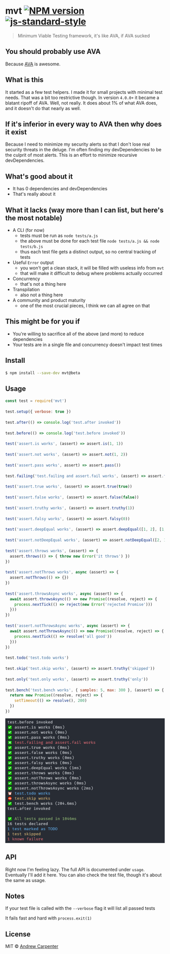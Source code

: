 # mvt [![NPM version](https://badge.fury.io/js/mvt.svg)](https://npmjs.org/package/mvt)   [![js-standard-style](https://img.shields.io/badge/code%20style-standard-brightgreen.svg?style=flat)](https://github.com/feross/standard)   

> Minimum Viable Testing framework, it's like AVA, if AVA sucked

## You should probably use AVA
Because [AVA](https://github.com/avajs/ava) is awesome.

## What is this
It started as a few test helpers. I made it for small projects with minimal
test needs. That was a bit too restrictive though. In version `4.0.0+` it became
a blatant ripoff of AVA. Well, not really. It does about 1% of what AVA does,
and it doesn't do that nearly as well.

## If it's inferior in every way to AVA then why does it exist
Because I need to minimize my security alerts so that I don't lose real security
threats in the deluge. I'm often finding my devDependencies to be the culprit
of most alerts. This is an effort to minimize recursive devDependencies.

## What's good about it
- It has 0 dependencies and devDependencies
- That's really about it

## What it lacks (way more than I can list, but here's the most notable)
- A CLI (for now)
  - tests must be run as `node tests/a.js`
  - the above must be done for each test file `node tests/a.js && node tests/b.js`
  - thus each test file gets a distinct output, so no central tracking of tests
- Useful `Error` output
  - you won't get a clean stack, it will be filled with useless info from `mvt`
  - that will make it difficult to debug where problems actually occurred
- Concurrency
  - that's not a thing here
- Transpilation
  - also not a thing here
- A community and product maturity
  - one of the most crucial pieces, I think we can all agree on that

## This might be for you if
- You're willing to sacrifice all of the above (and more) to reduce dependencies
- Your tests are in a single file and concurrency doesn't impact test times

## Install

```sh
$ npm install --save-dev mvt@beta
```

## Usage

```js
const test = require('mvt')

test.setup({ verbose: true })

test.after(() => console.log('test.after invoked'))

test.before(() => console.log('test.before invoked'))

test('assert.is works', (assert) => assert.is(1, 1))

test('assert.not works', (assert) => assert.not(1, 2))

test('assert.pass works', assert) => assert.pass())

test.failing('test.failing and assert.fail works', (assert) => assert.fail())

test('assert.true works', (assert) => assert.true(true))

test('assert.false works', (assert) => assert.false(false))

test('assert.truthy works', (assert) => assert.truthy(1))

test('assert.falsy works', (assert) => assert.falsy(0))

test('assert.deepEqual works', (assert) => assert.deepEqual([1, 2], [1, 2]))

test('assert.notDeepEqual works', (assert) => assert.notDeepEqual([2, 1], [1, 2]))

test('assert.throws works', (assert) => {
  assert.throws(() => { throw new Error('it throws') })
})

test('assert.notThrows works', async (assert) => {
  assert.notThrows(() => {})
})

test('assert.throwsAsync works', async (assert) => {
  await assert.throwsAsync(() => new Promise((resolve, reject) => {
    process.nextTick(() => reject(new Error('rejected Promise')))
  }))
})

test('assert.notThrowsAsync works', async (assert) => {
  await assert.notThrowsAsync(() => new Promise((resolve, reject) => {
    process.nextTick(() => resolve('all good'))
  }))
})

test.todo('test.todo works')

test.skip('test.skip works', (assert) => assert.truthy('skipped'))

test.only('test.only works', (assert) => assert.truthy('only'))

test.bench('test.bench works', { samples: 5, max: 300 }, (assert) => {
  return new Promise((resolve, reject) => {
    setTimeout(() => resolve(), 200)
  })
})
```

![Output](images/output.png)

## API

Right now I'm feeling lazy. The full API is documented under `usage`. Eventually
I'll add it here. You can also check the test file, though it's about the same
as usage.

## Notes

If your test file is called with the `--verbose` flag it will list all passed tests

It fails fast and hard with `process.exit(1)`

## License

MIT © [Andrew Carpenter](https://github.com/doesdev)
